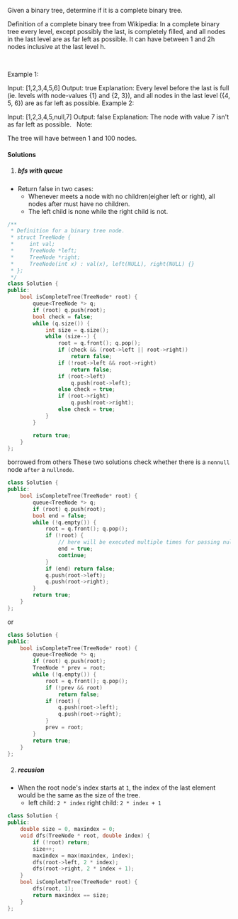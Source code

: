 Given a binary tree, determine if it is a complete binary tree.

Definition of a complete binary tree from Wikipedia:
In a complete binary tree every level, except possibly the last, is completely filled, and all nodes in the last level are as far left as possible. It can have between 1 and 2h nodes inclusive at the last level h.

 

Example 1:



Input: [1,2,3,4,5,6]
Output: true
Explanation: Every level before the last is full (ie. levels with node-values {1} and {2, 3}), and all nodes in the last level ({4, 5, 6}) are as far left as possible.
Example 2:



Input: [1,2,3,4,5,null,7]
Output: false
Explanation: The node with value 7 isn't as far left as possible.
 
Note:

The tree will have between 1 and 100 nodes.

#### Solutions

1. ##### bfs with queue

- Return false in two cases:
    - Whenever meets a node with no children(eigher left or right), all nodes after must have no children.
    - The left child is none while the right child is not.

```c++
/**
 * Definition for a binary tree node.
 * struct TreeNode {
 *     int val;
 *     TreeNode *left;
 *     TreeNode *right;
 *     TreeNode(int x) : val(x), left(NULL), right(NULL) {}
 * };
 */
class Solution {
public:
    bool isCompleteTree(TreeNode* root) {
        queue<TreeNode *> q;
        if (root) q.push(root);
        bool check = false;
        while (q.size()) {
            int size = q.size();
            while (size--) {
                root = q.front(); q.pop();
                if (check && (root->left || root->right))
                    return false;
                if (!root->left && root->right)
                    return false;
                if (root->left)
                    q.push(root->left);
                else check = true;
                if (root->right)
                    q.push(root->right);
                else check = true;
            }
        }

        return true;
    }
};
```

borrowed from others
These two solutions check whether there is a `nonnull` node `after` a `nullnode`.

```c++
class Solution {
public:
    bool isCompleteTree(TreeNode* root) {
        queue<TreeNode *> q;
        if (root) q.push(root);
        bool end = false;
        while (!q.empty()) {
            root = q.front(); q.pop();
            if (!root) {
                // here will be executed multiple times for passing null nodes.
                end = true;
                continue;
            }
            if (end) return false;
            q.push(root->left);
            q.push(root->right);
        }
        return true;
    }
};
```

or

```c++
class Solution {
public:
    bool isCompleteTree(TreeNode* root) {
        queue<TreeNode *> q;
        if (root) q.push(root);
        TreeNode * prev = root;
        while (!q.empty()) {
            root = q.front(); q.pop();
            if (!prev && root)
                return false;
            if (root) {
                q.push(root->left);
                q.push(root->right);
            }
            prev = root;
        }
        return true;
    }
};
```

2. ##### recusion

- When the root node's index starts at `1`, the index of the last element would be the same as the size of the tree.
    - left child: `2 * index`  right child: `2 * index + 1`

```c++
class Solution {
public:
    double size = 0, maxindex = 0;
    void dfs(TreeNode * root, double index) {
        if (!root) return;
        size++;
        maxindex = max(maxindex, index);
        dfs(root->left, 2 * index);
        dfs(root->right, 2 * index + 1);
    }
    bool isCompleteTree(TreeNode* root) {
        dfs(root, 1);
        return maxindex == size;
    }
};
```